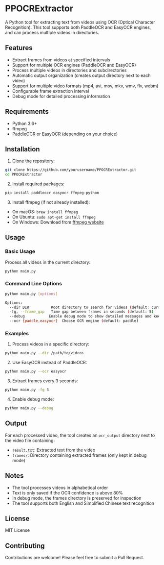 # PPOCRExtractor

A Python tool for extracting text from videos using OCR (Optical Character Recognition). This tool supports both PaddleOCR and EasyOCR engines, and can process multiple videos in directories.

## Features

- Extract frames from videos at specified intervals
- Support for multiple OCR engines (PaddleOCR and EasyOCR)
- Process multiple videos in directories and subdirectories
- Automatic output organization (creates output directory next to each video)
- Support for multiple video formats (mp4, avi, mov, mkv, wmv, flv, webm)
- Configurable frame extraction interval
- Debug mode for detailed processing information

## Requirements

- Python 3.6+
- ffmpeg
- PaddleOCR or EasyOCR (depending on your choice)

## Installation

1. Clone the repository:
```bash
git clone https://github.com/yourusername/PPOCRExtractor.git
cd PPOCRExtractor
```

2. Install required packages:
```bash
pip install paddleocr easyocr ffmpeg-python
```

3. Install ffmpeg (if not already installed):
- On macOS: `brew install ffmpeg`
- On Ubuntu: `sudo apt-get install ffmpeg`
- On Windows: Download from [ffmpeg website](https://ffmpeg.org/download.html)

## Usage

### Basic Usage

Process all videos in the current directory:
```bash
python main.py
```

### Command Line Options

```bash
python main.py [options]

Options:
  --dir DIR          Root directory to search for videos (default: current directory)
  -fg, --frame_gap   Time gap between frames in seconds (default: 5)
  --debug           Enable debug mode to show detailed messages and keep frames
  --ocr {paddle,easyocr}  Choose OCR engine (default: paddle)
```

### Examples

1. Process videos in a specific directory:
```bash
python main.py --dir /path/to/videos
```

2. Use EasyOCR instead of PaddleOCR:
```bash
python main.py --ocr easyocr
```

3. Extract frames every 3 seconds:
```bash
python main.py -fg 3
```

4. Enable debug mode:
```bash
python main.py --debug
```

## Output

For each processed video, the tool creates an `ocr_output` directory next to the video file containing:
- `result.txt`: Extracted text from the video
- `frames/`: Directory containing extracted frames (only kept in debug mode)

## Notes

- The tool processes videos in alphabetical order
- Text is only saved if the OCR confidence is above 80%
- In debug mode, the frames directory is preserved for inspection
- The tool supports both English and Simplified Chinese text recognition

## License

MIT License

## Contributing

Contributions are welcome! Please feel free to submit a Pull Request.